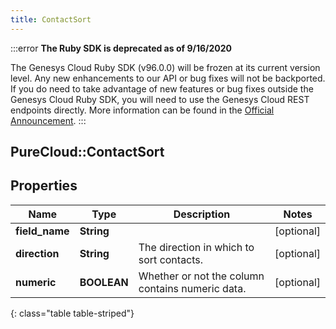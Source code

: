 ```yaml
---
title: ContactSort
---
```


:::error
**The Ruby SDK is deprecated as of 9/16/2020**

The Genesys Cloud Ruby SDK (v96.0.0) will be frozen at its current version level. Any new enhancements to our API or bug fixes will not be backported. If you do need to take advantage of new features or bug fixes outside the Genesys Cloud Ruby SDK, you will need to use the Genesys Cloud REST endpoints directly. More information can be found in the [Official Announcement](https://developer.mypurecloud.com/forum/t/announcement-genesys-cloud-ruby-sdk-end-of-life/8850).
:::


## PureCloud::ContactSort

## Properties

|Name | Type | Description | Notes|
|------------ | ------------- | ------------- | -------------|
| **field_name** | **String** |  | [optional] |
| **direction** | **String** | The direction in which to sort contacts. | [optional] |
| **numeric** | **BOOLEAN** | Whether or not the column contains numeric data. | [optional] |
{: class="table table-striped"}


